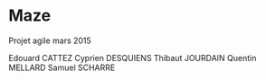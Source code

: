 # Maze
Projet agile mars 2015

Edouard CATTEZ
Cyprien DESQUIENS
Thibaut JOURDAIN
Quentin MELLARD
Samuel SCHARRE
